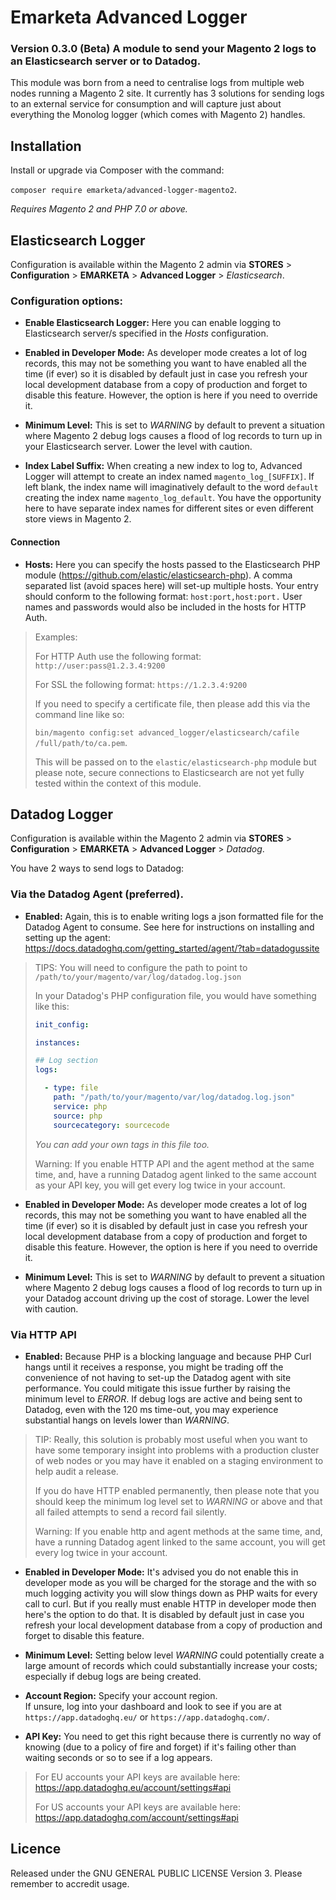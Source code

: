 # Emarketa Advanced Logger

### Version 0.3.0 (Beta) A module to send your Magento 2 logs to an Elasticsearch server or to Datadog.

This module was born from a need to centralise logs from multiple web nodes running a Magento 2 site. It currently has 3 solutions for sending logs to an external service for consumption and will capture just about everything the Monolog logger (which comes with Magento 2) handles.

## Installation

Install or upgrade via Composer with the command: 

`composer require emarketa/advanced-logger-magento2`. 

_Requires Magento 2 and PHP 7.0 or above._

## Elasticsearch Logger

Configuration is available within the Magento 2 admin via __STORES__ > __Configuration__ > __EMARKETA__ > __Advanced Logger__ > _Elasticsearch_.

### Configuration options:

* __Enable Elasticsearch Logger:__ Here you can enable logging to Elasticsearch server/s specified in the _Hosts_ configuration.

* __Enabled in Developer Mode:__ As developer mode creates a lot of log records, this may not be something you want to have enabled all the time (if ever) so it is disabled by default just in case you refresh your local development database from a copy of production and forget to disable this feature. However, the option is here if you need to override it.

* __Minimum Level:__ This is set to _WARNING_ by default to prevent a situation where Magento 2 debug logs causes a flood of log records to turn up in your Elasticsearch server. Lower the level with caution.

* __Index Label Suffix:__ When creating a new index to log to, Advanced Logger will attempt to create an index named `magento_log_[SUFFIX]`. If left blank, the index name will imaginatively default to the word `default` creating the index name `magento_log_default`. You have the opportunity here to have separate index names for different sites or even different store views in Magento 2.

#### Connection 

* __Hosts:__ Here you can specify the hosts passed to the Elasticsearch PHP module (https://github.com/elastic/elasticsearch-php). A comma separated list (avoid spaces here) will set-up multiple hosts. Your entry should conform to the following format: `host:port,host:port.` User names and passwords would also be included in the hosts for HTTP Auth.

> Examples:
> 
> For HTTP Auth use the following format: `http://user:pass@1.2.3.4:9200`
>
> For SSL the following format: `https://1.2.3.4:9200`
> 
> If you need to specify a certificate file, then please add this via the command line like so: 
> 
> `bin/magento config:set advanced_logger/elasticsearch/cafile /full/path/to/ca.pem`. 
> 
> This will be passed on to the `elastic/elasticsearch-php` module but please note, secure connections to Elasticsearch are not yet fully tested within the context of this module.

## Datadog Logger

Configuration is available within the Magento 2 admin via __STORES__ > __Configuration__ > __EMARKETA__ > __Advanced Logger__ > _Datadog_.

You have 2 ways to send logs to Datadog:

### Via the Datadog Agent (preferred).

* __Enabled:__ Again, this is to enable writing logs a json formatted file for the Datadog Agent to consume. See here for instructions on installing and setting up the agent: https://docs.datadoghq.com/getting_started/agent/?tab=datadogussite

> TIPS: You will need to configure the path to point to `/path/to/your/magento/var/log/datadog.log.json`
> 
> In your Datadog's PHP configuration file, you would have something like this:
> 
> ```yaml
> init_config:
> 
> instances:
> 
> ## Log section
> logs:
> 
>   - type: file
>     path: "/path/to/your/magento/var/log/datadog.log.json"
>     service: php
>     source: php
>     sourcecategory: sourcecode
> ```
> 
> _You can add your own tags in this file too._
> 
> Warning: If you enable HTTP API and the agent method at the same time, and, have a running Datadog agent linked to the same account as your API key, you will get every log twice in your account.

* __Enabled in Developer Mode:__ As developer mode creates a lot of log records, this may not be something you want to have enabled all the time (if ever) so it is disabled by default just in case you refresh your local development database from a copy of production and forget to disable this feature. However, the option is here if you need to override it.

* __Minimum Level:__ This is set to _WARNING_ by default to prevent a situation where Magento 2 debug logs causes a flood of log records to turn up in your Datadog account driving up the cost of storage. Lower the level with caution.

### Via HTTP API

* __Enabled:__ Because PHP is a blocking language and because PHP Curl hangs until it receives a response, you might be trading off the convenience of not having to set-up the Datadog agent with site performance. You could mitigate this issue further by raising the minimum level to _ERROR_. If debug logs are active and being sent to Datadog, even with the 120 ms time-out, you may experience substantial hangs on levels lower than _WARNING_. 

> TIP: Really, this solution is probably most useful when you want to have some temporary insight into problems with a production cluster of web nodes or you may have it enabled on a staging environment to help audit a release.
> 
> If you do have HTTP enabled permanently, then please note that you should keep the minimum log level set to _WARNING_ or above and that all failed attempts to send a record fail silently.
> 
> Warning: If you enable http and agent methods at the same time, and, have a running Datadog agent linked to the same account, you will get every log twice in your account.

* __Enabled in Developer Mode:__ It's advised you do not enable this in developer mode as you will be charged for the storage and the with so much logging activity you will slow things down as PHP waits for every call to curl. But if you really must enable HTTP in developer mode then here's the option to do that. It is disabled by default just in case you refresh your local development database from a copy of production and forget to disable this feature.

* __Minimum Level:__ Setting below level _WARNING_ could potentially create a large amount of records which could substantially increase your costs; especially if debug logs are being created.

* __Account Region:__ Specify your account region. 	
If unsure, log into your dashboard and look to see if you are at `https://app.datadoghq.eu/` or `https://app.datadoghq.com/`.

* __API Key:__ You need to get this right because there is currently no way of knowing (due to a policy of fire and forget) if it's failing other than waiting seconds or so to see if a log appears.

> For EU accounts your API keys are available here: https://app.datadoghq.eu/account/settings#api
> 
> For US accounts your API keys are available here: https://app.datadoghq.com/account/settings#api

## Licence

Released under the GNU GENERAL PUBLIC LICENSE Version 3. Please remember to accredit usage.